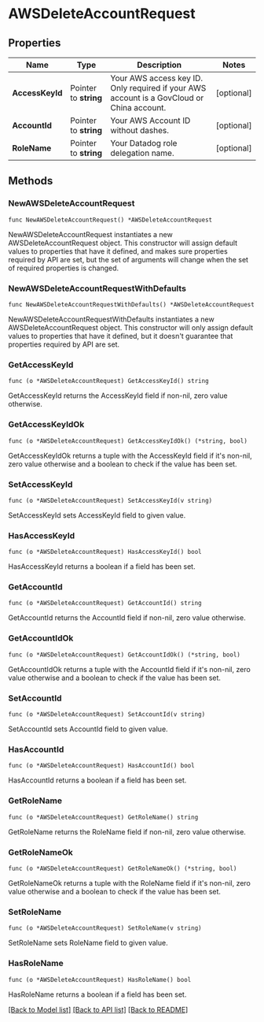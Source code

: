 # AWSDeleteAccountRequest

## Properties

Name | Type | Description | Notes
---- | ---- | ----------- | ------
**AccessKeyId** | Pointer to **string** | Your AWS access key ID. Only required if your AWS account is a GovCloud or China account. | [optional] 
**AccountId** | Pointer to **string** | Your AWS Account ID without dashes. | [optional] 
**RoleName** | Pointer to **string** | Your Datadog role delegation name. | [optional] 

## Methods

### NewAWSDeleteAccountRequest

`func NewAWSDeleteAccountRequest() *AWSDeleteAccountRequest`

NewAWSDeleteAccountRequest instantiates a new AWSDeleteAccountRequest object.
This constructor will assign default values to properties that have it defined,
and makes sure properties required by API are set, but the set of arguments
will change when the set of required properties is changed.

### NewAWSDeleteAccountRequestWithDefaults

`func NewAWSDeleteAccountRequestWithDefaults() *AWSDeleteAccountRequest`

NewAWSDeleteAccountRequestWithDefaults instantiates a new AWSDeleteAccountRequest object.
This constructor will only assign default values to properties that have it defined,
but it doesn't guarantee that properties required by API are set.

### GetAccessKeyId

`func (o *AWSDeleteAccountRequest) GetAccessKeyId() string`

GetAccessKeyId returns the AccessKeyId field if non-nil, zero value otherwise.

### GetAccessKeyIdOk

`func (o *AWSDeleteAccountRequest) GetAccessKeyIdOk() (*string, bool)`

GetAccessKeyIdOk returns a tuple with the AccessKeyId field if it's non-nil, zero value otherwise
and a boolean to check if the value has been set.

### SetAccessKeyId

`func (o *AWSDeleteAccountRequest) SetAccessKeyId(v string)`

SetAccessKeyId sets AccessKeyId field to given value.

### HasAccessKeyId

`func (o *AWSDeleteAccountRequest) HasAccessKeyId() bool`

HasAccessKeyId returns a boolean if a field has been set.

### GetAccountId

`func (o *AWSDeleteAccountRequest) GetAccountId() string`

GetAccountId returns the AccountId field if non-nil, zero value otherwise.

### GetAccountIdOk

`func (o *AWSDeleteAccountRequest) GetAccountIdOk() (*string, bool)`

GetAccountIdOk returns a tuple with the AccountId field if it's non-nil, zero value otherwise
and a boolean to check if the value has been set.

### SetAccountId

`func (o *AWSDeleteAccountRequest) SetAccountId(v string)`

SetAccountId sets AccountId field to given value.

### HasAccountId

`func (o *AWSDeleteAccountRequest) HasAccountId() bool`

HasAccountId returns a boolean if a field has been set.

### GetRoleName

`func (o *AWSDeleteAccountRequest) GetRoleName() string`

GetRoleName returns the RoleName field if non-nil, zero value otherwise.

### GetRoleNameOk

`func (o *AWSDeleteAccountRequest) GetRoleNameOk() (*string, bool)`

GetRoleNameOk returns a tuple with the RoleName field if it's non-nil, zero value otherwise
and a boolean to check if the value has been set.

### SetRoleName

`func (o *AWSDeleteAccountRequest) SetRoleName(v string)`

SetRoleName sets RoleName field to given value.

### HasRoleName

`func (o *AWSDeleteAccountRequest) HasRoleName() bool`

HasRoleName returns a boolean if a field has been set.


[[Back to Model list]](../README.md#documentation-for-models) [[Back to API list]](../README.md#documentation-for-api-endpoints) [[Back to README]](../README.md)


